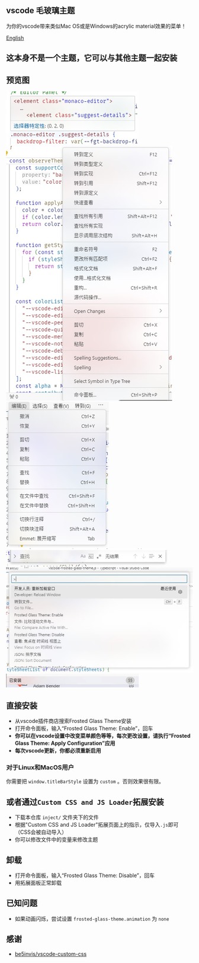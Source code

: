 ## vscode 毛玻璃主题
为你的vscode带来类似Mac OS或是Windows的acrylic material效果的菜单！

[English](README.md)
## 这本身不是一个主题，它可以与其他主题一起安装
## 预览图
![CodeHover](image/CodeHover.jpg) \
![ContextMenu](image/ContextMenu.jpg) \
![MenuBar](image/MenuBar.jpg) \
![SearchBar](image/SearchBar.jpg) \
![CommandPanel](image/CommandPanel.jpg) \
![PanelHeader](image/PanelHeader.jpg)
## 直接安装
* 从vscode插件商店搜索Frosted Glass Theme安装
* 打开命令面板，输入“Frosted Glass Theme: Enable”，回车
* **你可以在vscode设置中改变菜单颜色等等，每次更改设置，请执行“Frosted Glass Theme: Apply Configuration”应用**
* **每次vscode更新，你都必须重新启用**
### 对于Linux和MacOS用户
你需要把 `window.titleBarStyle` 设置为 `custom` 。否则效果很有限。
## 或者通过`Custom CSS and JS Loader`拓展安装
* 下载本仓库 `inject/` 文件夹下的文件
* 根据"Custom CSS and JS Loader"拓展页面上的指示，仅导入`.js`即可（CSS会被自动导入）
* 你可以修改文件中的变量来修改主题
## 卸载
* 打开命令面板，输入“Frosted Glass Theme: Disable”，回车
* 用拓展面板正常卸载
## 已知问题
* 如果动画闪烁，尝试设置 `frosted-glass-theme.animation` 为 `none`
## 感谢
* [be5invis/vscode-custom-css](https://github.com/be5invis/vscode-custom-css)
